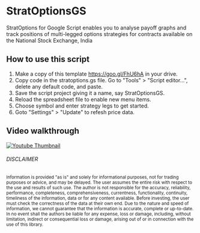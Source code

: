 # StratOptionsGS
StratOptions for Google Script enables you to analyse payoff graphs and track positions of multi-legged options strategies for contracts available on the National Stock Exchange, India

## How to use this script
1. Make a copy of this template <https://goo.gl/FhU6hA> in your drive.
2. Copy code in the stratoptions.gs file. Go to "Tools" > "Script editor...", delete any default code, and paste.
3. Save the script project giving it a name, say StratOptionsGS.
4. Reload the spreadsheet file to enable new menu items. 
5. Choose symbol and enter strategy legs to get started. 
6. Goto "Settings" > "Update" to refesh price data.

## Video walkthrough

[![Youtube Thumbnail](https://github.com/uptickr/stratoptions/blob/master/resources/thumbnail.jpg)](https://www.youtube.com/watch?v=4wz6lgDKyHw)





###### DISCLAIMER

<sub>Information is provided "as is" and solely for informational purposes, not for trading purposes or advice, and may be delayed. The user assumes the entire risk with respect to the use and results of such use. The author is not responsible for the accuracy, reliability, performance, completeness, comprehensiveness, currentness, functionality, continuity, timeliness of the information, data or for any content available. Before investing, the user must check the correctness of the data at their own end. Due to the nature and speed of information, we cannot guarantee that the information is accurate, complete or up-to-date. In no event shall the authors be liable for any expense, loss or damage, including, without limitation, indirect or consequential loss or damage, arising out of or in connection with the use of this library.</sub>